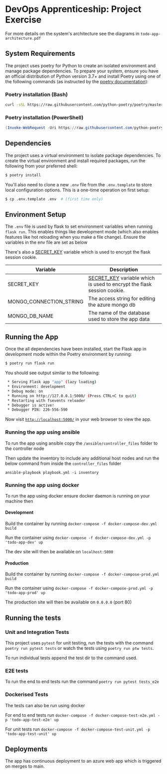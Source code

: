 # DevOps Apprenticeship: Project Exercise

For more details on the system's architecture see the diagrams in `todo-app-architecture.pdf`

## System Requirements

The project uses poetry for Python to create an isolated environment and manage package dependencies. To prepare your system, ensure you have an official distribution of Python version 3.7+ and install Poetry using one of the following commands (as instructed by the [poetry documentation](https://python-poetry.org/docs/#system-requirements)):

### Poetry installation (Bash)

```bash
curl -sSL https://raw.githubusercontent.com/python-poetry/poetry/master/install-poetry.py | python -
```

### Poetry installation (PowerShell)

```powershell
(Invoke-WebRequest -Uri https://raw.githubusercontent.com/python-poetry/poetry/master/install-poetry.py -UseBasicParsing).Content | python -
```

## Dependencies

The project uses a virtual environment to isolate package dependencies. To create the virtual environment and install required packages, run the following from your preferred shell:

```bash
$ poetry install
```

You'll also need to clone a new `.env` file from the `.env.template` to store local configuration options. This is a one-time operation on first setup:

```bash
$ cp .env.template .env  # (first time only)
```

## Environment Setup

The `.env` file is used by flask to set environment variables when running `flask run`. This enables things like development mode (which also enables features like hot reloading when you make a file change). Ensure the variables
in the env file are set as below

There's also a [SECRET_KEY](https://flask.palletsprojects.com/en/1.1.x/config/#SECRET_KEY) variable which is used to encrypt the flask session cookie.

| Variable     | Description                                                                                                                             |
| ------------ | --------------------------------------------------------------------------------------------------------------------------------------- |
| SECRET_KEY   | [SECRET_KEY](https://flask.palletsprojects.com/en/1.1.x/config/#SECRET_KEY) variable which is used to encrypt the flask session cookie. |
| MONGO_CONNECTION_STRING   | The access string for editing the azure mongo db                                                                           |
| MONGO_DB_NAME | The name of the database used to store the app data                                                                                    |

## Running the App

Once the all dependencies have been installed, start the Flask app in development mode within the Poetry environment by running:

```bash
$ poetry run flask run
```

You should see output similar to the following:

```bash
 * Serving Flask app "app" (lazy loading)
 * Environment: development
 * Debug mode: on
 * Running on http://127.0.0.1:5000/ (Press CTRL+C to quit)
 * Restarting with fsevents reloader
 * Debugger is active!
 * Debugger PIN: 226-556-590
```

Now visit [`http://localhost:5000/`](http://localhost:5000/) in your web browser to view the app.

### Running the app using ansible

To run the app using ansible copy the `/ansible/controller_files` folder to the controller node

Then update the inventory to include any additional host nodes and run the below command from inside the `controller_files` folder

`ansible-playbook playbook.yml -i inventory`

### Running the app using docker

To run the app using docker ensure docker daemon is running on your machine then

#### Development

Build the container by running `docker-compose -f docker-compose-dev.yml build`

Run the container using `docker-compose -f docker-compose-dev.yml -p 'todo-app-dev' up`

The dev site will then be available on `localhost:5000`

#### Production

Build the container by running `docker-compose -f docker-compose-prod.yml build`

Run the container using `docker-compose -f docker-compose-prod.yml -p 'todo-app-prod' up`

The production site will then be available on `0.0.0.0` (port 80)

## Running the tests

### Unit and Integration Tests

This project uses `pytest` for unit testing, run the tests with the command `poetry run pytest tests` or watch the tests using `poetry run ptw tests`.

To run individual tests append the test dir to the command used.

### E2E tests

To run the end to end tests run the command `poetry run pytest tests_e2e`

### Dockerised Tests

The tests can also be run using docker

For end to end tests run `docker-compose -f docker-compose-test-e2e.yml -p 'todo-app-test-e2e' up`

For unit tests run `docker-compose -f docker-compose-test-unit.yml -p 'todo-app-test-unit' up`

## Deployments

The app has continuous deployment to an azure web app which is triggered on merges to main.
